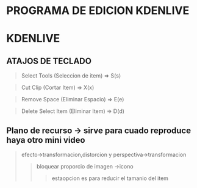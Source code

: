 # PROGRAMA DE EDICION KDENLIVE
# KDENLIVE

## ATAJOS DE TECLADO

> Select Tools (Seleccion de item) 		=> 		S(s)

> Cut Clip (Cortar Item) 				=> 		X(x)

> Remove Space (Eliminar Espacio) 		=> 		E(e)

> Delete Select Item (Eliminar Item) 	=> 		D(d)

## Plano de recurso -> sirve para cuado reproduce haya otro mini video

> efecto->transformacion,distorcion y perspectiva->transformacion
>> bloquear proporcio de imagen ->icono
>>> estaopcion es para reducir el tamanio del item

